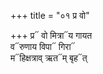+++
title = "०१ प्र वो"

+++
प्र᳓ वो मित्रा᳓य गायत  
व᳓रुणाय विपा᳓ गिरा᳓  
म᳓हिक्षत्राव् ऋत᳓म् बृह᳓त्